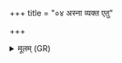 +++
title = "०४ अस्ना व्यक्त एतु"

+++
<details><summary>मूलम् (GR)</summary>

+++(not found in PSK)+++अस्ना व्यक्त एतु ।  
अघं हि रण्येत्व् असाव् आमुष्यायणो अमुष्याः पुत्रः ॥
</details>